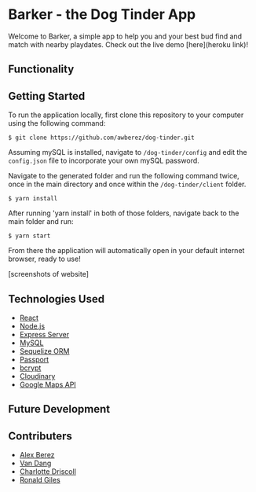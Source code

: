 # Barker - the Dog Tinder App

Welcome to Barker, a simple app to help you and your best bud find and match with nearby playdates. Check out the live demo [here](heroku link)!

## Functionality



## Getting Started

To run the application locally, first clone this repository to your computer using the following command:

```
$ git clone https://github.com/awberez/dog-tinder.git
```

Assuming mySQL is installed, navigate to `/dog-tinder/config` and edit the `config.json` file to incorporate your own mySQL password.

Navigate to the generated folder and run the following command twice, once in the main directory and once within the `/dog-tinder/client` folder.

```
$ yarn install
```

After running 'yarn install' in both of those folders, navigate back to the main folder and run:

```
$ yarn start
```

From there the application will automatically open in your default internet browser, ready to use!

[screenshots of website]

## Technologies Used
- [React](https://reactjs.org/)
- [Node.js](https://nodejs.org/en/)
- [Express Server](https://www.npmjs.com/package/express)
- [MySQL](https://www.mysql.com/)
- [Sequelize ORM](http://sequelizejs.com/)
- [Passport](http://www.passportjs.org/)
- [bcrypt](https://www.npmjs.com/package/bcrypt)
- [Cloudinary](https://cloudinary.com/)
- [Google Maps API](https://developers.google.com/maps/)

## Future Development

## Contributers
- [Alex Berez](https://github.com/awberez)
- [Van Dang](https://github.com/honeyvan)
- [Charlotte Driscoll](https://github.com/Cdriscoll621)
- [Ronald Giles](https://github.com/rtgiles)
